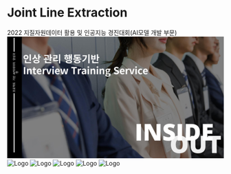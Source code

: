 # Joint Line Extraction
2022 지질자원데이터 활용 및 인공지능 경진대회(AI모델 개발 부문)
<img src="https://github.com/kullot/Interview_Training_Service/blob/main/img_ppt/Interview_Training_Service_1.jpg" alt="Logo">
<img src="https://github.com/kullot/Joint-Line-Extraction/blob/main/img/%EC%A7%80%EC%A7%88%EA%B3%B5%EB%AA%A8%EC%A0%84ppt_6.jpg" alt="Logo">
<img src="https://github.com/kullot/Joint-Line-Extraction/blob/main/img/%EC%A7%80%EC%A7%88%EA%B3%B5%EB%AA%A8%EC%A0%84ppt_7.jpg" alt="Logo">
<img src="https://github.com/kullot/Joint-Line-Extraction/blob/main/img/%EC%A7%80%EC%A7%88%EA%B3%B5%EB%AA%A8%EC%A0%84ppt_9.jpg" alt="Logo">
<img src="https://github.com/kullot/Joint-Line-Extraction/blob/main/img/%EC%A7%80%EC%A7%88%EA%B3%B5%EB%AA%A8%EC%A0%84ppt_12.jpg" alt="Logo">
<img src="https://github.com/kullot/Joint-Line-Extraction/blob/main/img/%EC%A7%80%EC%A7%88%EA%B3%B5%EB%AA%A8%EC%A0%84ppt_13.jpg" alt="Logo">
